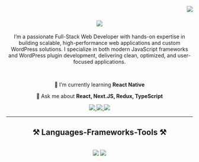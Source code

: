 <img align="right" src="https://visitor-badge.laobi.icu/badge?page_id=MdShamimIslam.MdShamimIslam" />

<h1 align="center">
    <img src="https://readme-typing-svg.herokuapp.com/?font=Righteous&size=35&center=true&vCenter=true&width=500&height=70&duration=5000&lines=Assalamualikum+👋;+I'm+Md.+Shamim+Islam!;" />
</h1>

<p align="center"> I’m a passionate Full-Stack Web Developer with hands-on expertise in building scalable, high-performance web applications and custom WordPress solutions. I specialize in both modern JavaScript frameworks and WordPress plugin development, delivering clean, optimized, and user-focused applications. </p>

<br/>

<div align="center">
 
 
 🌱 I’m currently learning **React Native**

💬 Ask me about **React, Next.JS, Redux, TypeScript**


 </div>
 
<div align="center"> 
  <a href="https://www.facebook.com/profile.php?id=100072016536177">
   <img src="https://img.shields.io/badge/Facebook-1877F2?style=for-the-badge&logo=facebook&logoColor=blue" />
  </a>

<a href="https://shamim-v0.netlify.app" target="_blank">
     <img src="https://img.shields.io/badge/Portfolio-FF5722?style=for-the-badge&logo=todoist&logoColor=white" target="_blank" /> <!-- sqlite, safari, google-chrome are other good icon options -->
  </a>
    
  <a href="https://www.linkedin.com/in/mdshamimslam1897" target="_blank">
    <img src="https://img.shields.io/badge/LinkedIn-0077B5?style=for-the-badge&logo=linkedin&logoColor=white" target="_blank"/>
  </a>
  
</div>

 <hr/>
 
<h2 align="center">⚒️ Languages-Frameworks-Tools ⚒️</h2>
<br/>
<div align="center">
    <img src="https://skillicons.dev/icons?i=html,css,tailwind,bootstrap,javascript,react,nextjs,typescript" />
    <img src="https://skillicons.dev/icons?i=nodejs,express,mongodb,redux,firebase,php,mysql" /><br>
</div>

<br/>



